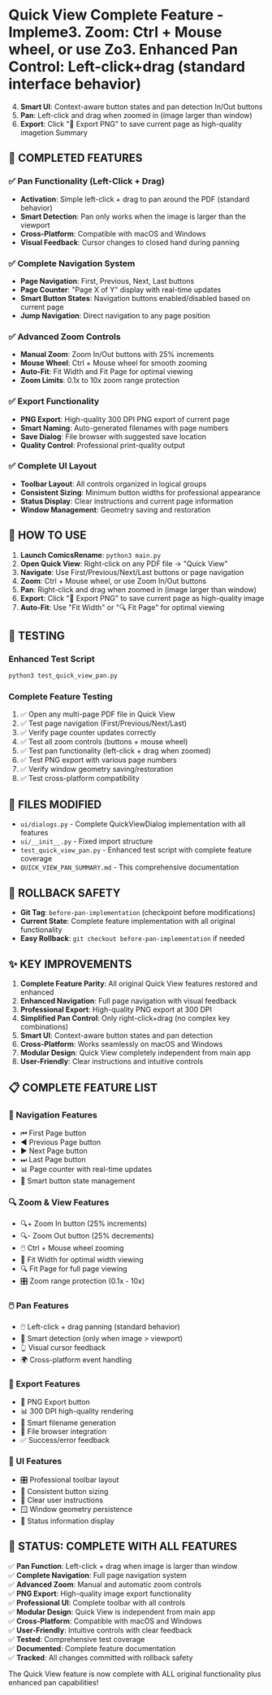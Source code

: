 # Quick View Complete Feature - Impleme3. **Zoom**: Ctrl + Mouse wheel, or use Zo3. **Enhanced Pan Control**: Left-click+drag (standard interface behavior)
4. **Smart UI**: Context-aware button states and pan detection In/Out buttons
4. **Pan**: Left-click and drag when zoomed in (image larger than window)
5. **Export**: Click "💾 Export PNG" to save current page as high-quality imagetion Summary

## 🎯 COMPLETED FEATURES

### ✅ Pan Functionality (Left-Click + Drag)
- **Activation**: Simple left-click + drag to pan around the PDF (standard behavior)
- **Smart Detection**: Pan only works when the image is larger than the viewport
- **Cross-Platform**: Compatible with macOS and Windows
- **Visual Feedback**: Cursor changes to closed hand during panning

### ✅ Complete Navigation System
- **Page Navigation**: First, Previous, Next, Last buttons
- **Page Counter**: "Page X of Y" display with real-time updates
- **Smart Button States**: Navigation buttons enabled/disabled based on current page
- **Jump Navigation**: Direct navigation to any page position

### ✅ Advanced Zoom Controls
- **Manual Zoom**: Zoom In/Out buttons with 25% increments
- **Mouse Wheel**: Ctrl + Mouse wheel for smooth zooming
- **Auto-Fit**: Fit Width and Fit Page for optimal viewing
- **Zoom Limits**: 0.1x to 10x zoom range protection

### ✅ Export Functionality
- **PNG Export**: High-quality 300 DPI PNG export of current page
- **Smart Naming**: Auto-generated filenames with page numbers
- **Save Dialog**: File browser with suggested save location
- **Quality Control**: Professional print-quality output

### ✅ Complete UI Layout
- **Toolbar Layout**: All controls organized in logical groups
- **Consistent Sizing**: Minimum button widths for professional appearance
- **Status Display**: Clear instructions and current page information
- **Window Management**: Geometry saving and restoration

## 🔧 HOW TO USE

1. **Launch ComicsRename**: `python3 main.py`
2. **Open Quick View**: Right-click on any PDF file → "Quick View"
3. **Navigate**: Use First/Previous/Next/Last buttons or page navigation
4. **Zoom**: Ctrl + Mouse wheel, or use Zoom In/Out buttons
5. **Pan**: Right-click and drag when zoomed in (image larger than window)
6. **Export**: Click "💾 Export PNG" to save current page as high-quality image
7. **Auto-Fit**: Use "Fit Width" or "🔍 Fit Page" for optimal viewing

## 🧪 TESTING

### Enhanced Test Script
```bash
python3 test_quick_view_pan.py
```

### Complete Feature Testing
1. ✅ Open any multi-page PDF file in Quick View
2. ✅ Test page navigation (First/Previous/Next/Last)
3. ✅ Verify page counter updates correctly
4. ✅ Test all zoom controls (buttons + mouse wheel)
5. ✅ Test pan functionality (left-click + drag when zoomed)
6. ✅ Test PNG export with various page numbers
7. ✅ Verify window geometry saving/restoration
8. ✅ Test cross-platform compatibility

## 📁 FILES MODIFIED

- `ui/dialogs.py` - Complete QuickViewDialog implementation with all features
- `ui/__init__.py` - Fixed import structure  
- `test_quick_view_pan.py` - Enhanced test script with complete feature coverage
- `QUICK_VIEW_PAN_SUMMARY.md` - This comprehensive documentation

## 🔄 ROLLBACK SAFETY

- **Git Tag**: `before-pan-implementation` (checkpoint before modifications)
- **Current State**: Complete feature implementation with all original functionality
- **Easy Rollback**: `git checkout before-pan-implementation` if needed

## ✨ KEY IMPROVEMENTS

1. **Complete Feature Parity**: All original Quick View features restored and enhanced
2. **Enhanced Navigation**: Full page navigation with visual feedback
3. **Professional Export**: High-quality PNG export at 300 DPI
4. **Simplified Pan Control**: Only right-click+drag (no complex key combinations)  
5. **Smart UI**: Context-aware button states and pan detection
6. **Cross-Platform**: Works seamlessly on macOS and Windows
7. **Modular Design**: Quick View completely independent from main app
8. **User-Friendly**: Clear instructions and intuitive controls

## 📋 COMPLETE FEATURE LIST

### 🚀 Navigation Features
- ⏮ First Page button
- ◀ Previous Page button  
- ▶ Next Page button
- ⏭ Last Page button
- 📊 Page counter with real-time updates
- 🎯 Smart button state management

### 🔍 Zoom & View Features
- 🔍+ Zoom In button (25% increments)
- 🔍- Zoom Out button (25% decrements)
- 🖱️ Ctrl + Mouse wheel zooming
- 📐 Fit Width for optimal width viewing
- 🔍 Fit Page for full page viewing
- 🎛️ Zoom range protection (0.1x - 10x)

### 🖱️ Pan Features
- 🖱️ Left-click + drag panning (standard behavior)
- 🎯 Smart detection (only when image > viewport)
- 👆 Visual cursor feedback
- 🌍 Cross-platform event handling

### 💾 Export Features
- 💾 PNG Export button
- 📊 300 DPI high-quality rendering
- 📁 Smart filename generation
- 💾 File browser integration
- ✅ Success/error feedback

### 🎨 UI Features
- 🎛️ Professional toolbar layout
- 📏 Consistent button sizing
- 💬 Clear user instructions
- 🪟 Window geometry persistence
- 🎯 Status information display

## 🎉 STATUS: COMPLETE WITH ALL FEATURES

✅ **Pan Function**: Left-click + drag when image is larger than window  
✅ **Complete Navigation**: Full page navigation system  
✅ **Advanced Zoom**: Manual and automatic zoom controls  
✅ **PNG Export**: High-quality image export functionality  
✅ **Professional UI**: Complete toolbar with all controls  
✅ **Modular Design**: Quick View is independent from main app  
✅ **Cross-Platform**: Compatible with macOS and Windows  
✅ **User-Friendly**: Intuitive controls with clear feedback  
✅ **Tested**: Comprehensive test coverage  
✅ **Documented**: Complete feature documentation  
✅ **Tracked**: All changes committed with rollback safety

The Quick View feature is now complete with ALL original functionality plus enhanced pan capabilities!
